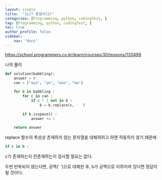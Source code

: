 ```yaml
---
layout: single
title:  "11/7 옹알이(2)"
categories: [Programming, python, codingTest, ]
tag: [Programming, python, codingTest, ]
toc: true
author_profile: false
sidebar:
    nav: "docs"
---
```


https://school.programmers.co.kr/learn/courses/30/lessons/133499



나의 풀이

```python
def solution(babbling):
    answer = 0
    can = ["aya", "ye", "woo", "ma"]
    
    for b in babbling :
        for c in can :
            if c * 2 not in b :
                b = b.replace(c, ' ')
        
        if b.isspace() :
            answer += 1
                
    return answer
```



replace 함수의 특성상 존재하지 않는 문자열을 대체하려고 하면 작동하지 않기 때문에 

```python
if c in b :
```

c가 존재하는지 안존재하는지 검사할 필요는 없다.

두번 반복되지 않는다면, 공백(' ')으로 대체한 후, b가 공백으로 이루어져 있다면 정답이 될 것이다.